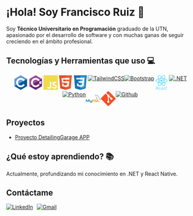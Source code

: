 # ¡Hola! Soy Francisco Ruiz 👋

Soy **Técnico Universitario en Programación** graduado de la UTN, apasionado por el desarrollo de software y con muchas ganas de seguir creciendo en el ámbito profesional.

## Tecnologías y Herramientas que uso 💻

<div style="display: flex; justify-content: center; flex-wrap: wrap;">

  <a href="https://www.w3schools.com/c/" target="_blank" rel="noreferrer">
    <img alt="C" width="40" height="40" src="https://raw.githubusercontent.com/devicons/devicon/master/icons/c/c-original.svg">
  </a>

  <a href="https://www.w3schools.com/cs/" target="_blank" rel="noreferrer">
    <img alt="C#" width="40" height="40" src="https://raw.githubusercontent.com/devicons/devicon/master/icons/csharp/csharp-original.svg">
  </a>

  <a href="https://www.javascript.com/" target="_blank" rel="noreferrer">
    <img alt="JavaScript" height="40" width="40" src="https://raw.githubusercontent.com/devicons/devicon/master/icons/javascript/javascript-plain.svg">
  </a>

  <a href="https://www.w3schools.com/html/" target="_blank" rel="noreferrer">
    <img alt="HTML" height="40" width="40" src="https://raw.githubusercontent.com/devicons/devicon/master/icons/html5/html5-original.svg">
  </a>
  
  <a href="https://www.w3schools.com/css/" target="_blank" rel="noreferrer">
    <img alt="CSS" height="40" width="40" src="https://raw.githubusercontent.com/devicons/devicon/master/icons/css3/css3-original.svg">
  </a>

   <a href="https://tailwindcss.com/" target="_blank" rel="noreferrer">
    <img alt="TailwindCSS" height="40" width="40" src="https://encrypted-tbn0.gstatic.com/images?q=tbn:ANd9GcTSDKn3vA2YUbXzN0ZC3gALWJ08gJN-Drl15w&s">
  </a>

  <a href="https://getbootstrap.com/" target="_blank" rel="noreferrer">
    <img alt="Bootstrap" height="40" width="40" src="https://cdn.jsdelivr.net/gh/devicons/devicon/icons/bootstrap/bootstrap-original.svg">
  </a>
 
  <a href="https://es.react.dev/" target="_blank" rel="noreferrer">
    <img alt="React" width="40" height="40" src="https://raw.githubusercontent.com/devicons/devicon/master/icons/react/react-original-wordmark.svg">
  </a>

  <a href="https://dotnet.microsoft.com/es-es/" target="_blank" rel="noreferrer">
    <img alt=".NET" width="40" height="40" src="https://encrypted-tbn0.gstatic.com/images?q=tbn:ANd9GcRLwKg0tnn6hL3E9TJUX6hCKmaMuv0wpq663VHC4LBlv5ydyZwlJaLBBrUmHPrtPmNIuKM&usqp=CAU">
  </a>

  <a href="https://www.python.org/" target="_blank" rel="noreferrer">
    <img alt="Python" height="40" width="40" src="https://cdn.jsdelivr.net/gh/devicons/devicon/icons/python/python-original.svg">
  </a>

  <a href="https://www.mysql.com/" target="_blank" rel="noreferrer"> 
    <img alt="MySQL" width="40" height="40" src="https://raw.githubusercontent.com/devicons/devicon/master/icons/mysql/mysql-original-wordmark.svg"> 
  </a>  

  <a href="https://git-scm.com/" target="_blank" rel="noreferrer">
    <img alt="Git" height="40" width="40" src="https://raw.githubusercontent.com/devicons/devicon/master/icons/git/git-original.svg">
  </a>
  
  <a href="https://github.com/" target="_blank" rel="noreferrer">
    <img alt="Github" height="40" width="40" src="https://github.githubassets.com/images/modules/logos_page/GitHub-Mark.png">
  </a>
  
</div>

## Proyectos

- [Proyecto DetailingGarage APP](https://gitlab.com/TimpaR/pps-grupo2)


## ¿Qué estoy aprendiendo? 📚

Actualmente, profundizando mi conocimiento en .NET y React Native. 

## Contáctame

<div style="display: flex; gap: 10px;">
    <a href="https://www.linkedin.com/in/RuizFranciscoR/" target="_blank">
        <img src="https://img.shields.io/badge/-LinkedIn-%230077B5?style=for-the-badge&logo=linkedin&logoColor=white" alt="LinkedIn">
    </a>
    <a href="mailto:franciscoruizrafael@gmail.com">
        <img src="https://img.shields.io/badge/-Gmail-%23333?style=for-the-badge&logo=gmail&logoColor=white&color=red" alt="Gmail">
    </a>
</div><br/>
